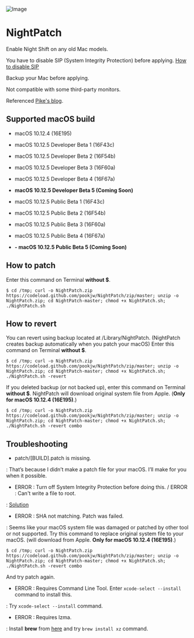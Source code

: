 ![Image](https://farm1.staticflickr.com/580/33704162375_e0883536cf_o.png)

# NightPatch

Enable Night Shift on any old Mac models.

You have to disable SIP (System Integrity Protection) before applying. [How to disable SIP](http://apple.stackexchange.com/a/209530)

Backup your Mac before applying.

Not compatible with some third-party monitors.

Referenced [Pike's blog](https://pikeralpha.wordpress.com/2017/01/30/4398/).

## Supported macOS build

- macOS 10.12.4 (16E195)

- macOS 10.12.5 Developer Beta 1 (16F43c)

- macOS 10.12.5 Developer Beta 2 (16F54b)

- macOS 10.12.5 Developer Beta 3 (16F60a)

- macOS 10.12.5 Developer Beta 4 (16F67a)

- **macOS 10.12.5 Developer Beta 5 (Coming Soon)**

- macOS 10.12.5 Public Beta 1 (16F43c)

- macOS 10.12.5 Public Beta 2 (16F54b)

- macOS 10.12.5 Public Beta 3 (16F60a)

- macOS 10.12.5 Public Beta 4 (16F67a)

- **- macOS 10.12.5 Public Beta 5 (Coming Soon)**

## How to patch

Enter this command on Terminal **without $**.

`$ cd /tmp; curl -o NightPatch.zip https://codeload.github.com/pookjw/NightPatch/zip/master; unzip -o NightPatch.zip; cd NightPatch-master; chmod +x NightPatch.sh; ./NightPatch.sh`

## How to revert

You can revert using backup located at /Library/NightPatch. (NightPatch creates backup automatically when you patch your macOS) Enter this command on Terminal **without $**.

`$ cd /tmp; curl -o NightPatch.zip https://codeload.github.com/pookjw/NightPatch/zip/master; unzip -o NightPatch.zip; cd NightPatch-master; chmod +x NightPatch.sh; ./NightPatch.sh -revert`

If you deleted backup (or not backed up), enter this command on Terminal **without $**. NightPatch will download original system file from Apple. (**Only for macOS 10.12.4 (16E195)**.)

`$ cd /tmp; curl -o NightPatch.zip https://codeload.github.com/pookjw/NightPatch/zip/master; unzip -o NightPatch.zip; cd NightPatch-master; chmod +x NightPatch.sh; ./NightPatch.sh -revert combo`

## Troubleshooting

- patch/[BUILD].patch is missing.

: That’s because I didn’t make a patch file for your macOS. I’ll make for you when it possible.

- ERROR : Turn off System Integrity Protection before doing this. / ERROR : Can't write a file to root.

: [Solution](http://apple.stackexchange.com/a/209530)

- ERROR : SHA not matching. Patch was failed.

: Seems like your macOS system file was damaged or patched by other tool or not supported. Try this command to replace original system file to your macOS. (will download from Apple. **Only for macOS 10.12.4 (16E195)**.)

`$ cd /tmp; curl -o NightPatch.zip https://codeload.github.com/pookjw/NightPatch/zip/master; unzip -o NightPatch.zip; cd NightPatch-master; chmod +x NightPatch.sh; ./NightPatch.sh -revert combo`

And try patch again.

- ERROR : Requires Command Line Tool. Enter `xcode-select --install` command to install this.

: Try `xcode-select --install` command.

- ERROR : Requires lzma.

: Install **brew** from [here](https://brew.sh) and try `brew install xz` command.
